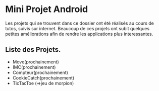# Mini Projet Android

Les projets qui se trouvent dans ce dossier ont été réalisés au cours de tutos, suivis sur internet.
Beaucoup de ces projets ont subit quelques petites améliorations afin de rendre les applications plus interessantes.


## Liste des Projets.
- Move(prochainement)
- IMC(prochainement)
- Compteur(prochainement)
- CookieCatch(prochainement)
- TicTacToe (=>jeu de morpion)
